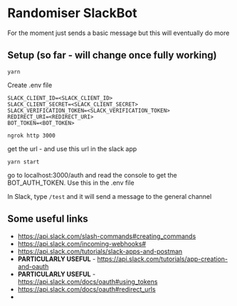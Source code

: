 # Randomiser SlackBot

For the moment just sends a basic message but this will eventually do more

## Setup (so far - will change once fully working)

`yarn`

Create .env file

```
SLACK_CLIENT_ID=<SLACK_CLIENT_ID>
SLACK_CLIENT_SECRET=<SLACK_CLIENT_SECRET>
SLACK_VERIFICATION_TOKEN=<SLACK_VERIFICATION_TOKEN>
REDIRECT_URI=<REDIRECT_URI>
BOT_TOKEN=<BOT_TOKEN>
```

`ngrok http 3000`

get the url - and use this url in the slack app

`yarn start`

go to localhost:3000/auth and read the console to get the BOT_AUTH_TOKEN.  Use this in the .env file

In Slack, type `/test` and it will send a message to the general channel

## Some useful links

- https://api.slack.com/slash-commands#creating_commands
- https://api.slack.com/incoming-webhooks#
- https://api.slack.com/tutorials/slack-apps-and-postman
- **PARTICULARLY USEFUL** - https://api.slack.com/tutorials/app-creation-and-oauth
- **PARTICULARLY USEFUL** - https://api.slack.com/docs/oauth#using_tokens
- https://api.slack.com/docs/oauth#redirect_urls
- 